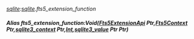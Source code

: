 _[sqlite](../../modules/sqlite/sqlite-module.md):[sqlite](../../modules/sqlite/sqlite-module.md).fts5\_extension\_function_
##### Alias fts5\_extension\_function:Void([Fts5ExtensionApi](../../modules/sqlite/sqlite-fts5extensionapi.md) Ptr,[Fts5Context](../../modules/sqlite/sqlite-fts5context.md) Ptr,[sqlite3_context](../../modules/sqlite/sqlite-sqlite3_context.md) Ptr,[Int](../../modules/wonkey/wonkey-types-int.md),[sqlite3_value](../../modules/sqlite/sqlite-sqlite3_value.md) Ptr Ptr)
